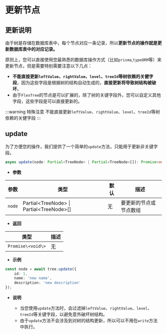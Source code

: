 # 更新节点

## 更新说明

由于树是存储在数据库表中，每个节点对应一条记录，所以**更新节点的操作就是更新数据库表中的对应记录。**

原则上，您可以直接使用您最熟悉的数据库操作方式（比如`prisma`,`typeORM`等）来更新节点，但是需要特别需要注意以下几点：

- **不能直接更新`leftValue`、`rightValue`、`level`、`treeId`等树依赖的关健字段**，因为这些字段是根据树的结构自动生成的，**直接更新将导致树结构被破坏**。
- 由于`FlexTree`的节点是可以扩展的，除了树的关键字段外，您可以自定义其他字段，这些字段是可以直接更新的。


:::warning 特殊注意
不能直接更新`leftValue`、`rightValue`、`level`、`treeId`等树依赖的关健字段
:::

## update

为了方便您的操作，我们提供了一个简单的`update`方法，只能用于更新非关键字段。

```ts
async update(node: Partial<TreeNode> | Partial<TreeNode>[]): Promise<void>
```

- **参数**

| 参数 | 类型 | 默认 | 描述 |
| --- | --- | --- | --- |
| `node` | Partial\<TreeNode\> \| Partial\<TreeNode\>[] | 无 | 要更新的节点或节点数组 |

- **返回**

| 类型 | 描述 |
| --- | --- |
| `Promise\<void\>` | 无 |

- **示例**

```ts
const node = await tree.update({
    id: 1,
    name: 'new name',
    description: 'new description'
});
```

- **说明**

    - 当您使用`update`方法时，会过滤掉`leftValue`、`rightValue`、`level`、`treeId`等关键字段，以避免意外破坏树结构。
    - 由于`update`方法不会涉及到对树的结构更新，所以可以不用在`write`方法中执行。


